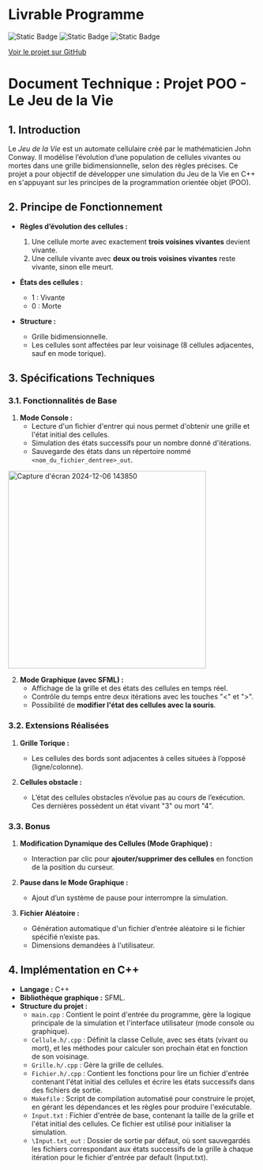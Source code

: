 # Livrable Programme

![Static Badge](https://img.shields.io/badge/C++-1F8DE2)
![Static Badge](https://img.shields.io/badge/header-0002E1)
![Static Badge](https://img.shields.io/badge/Makefile-E18700)


[Voir le projet sur GitHub](https://github.com/Lucacist/jeu-de-Conway-projet)


# **Document Technique : Projet POO - Le Jeu de la Vie**

## **1. Introduction**
Le *Jeu de la Vie* est un automate cellulaire créé par le mathématicien John Conway. Il modélise l’évolution d’une population de cellules vivantes ou mortes dans une grille bidimensionnelle, selon des règles précises. Ce projet a pour objectif de développer une simulation du Jeu de la Vie en C++ en s'appuyant sur les principes de la programmation orientée objet (POO).

## **2. Principe de Fonctionnement**
- **Règles d’évolution des cellules :**
  1. Une cellule morte avec exactement **trois voisines vivantes** devient vivante.
  2. Une cellule vivante avec **deux ou trois voisines vivantes** reste vivante, sinon elle meurt.

- **États des cellules :**
  - 1 : Vivante
  - 0 : Morte

- **Structure :**
  - Grille bidimensionnelle.
  - Les cellules sont affectées par leur voisinage (8 cellules adjacentes, sauf en mode torique).

## **3. Spécifications Techniques**
### **3.1. Fonctionnalités de Base**
1. **Mode Console :**
   - Lecture d'un fichier d'entrer qui nous permet d'obtenir une grille et l'état initial des cellules.
   - Simulation des états successifs pour un nombre donné d'itérations.
   - Sauvegarde des états dans un répertoire nommé `<nom_du_fichier_dentree>_out`.
<img style="width:400px;" alt="Capture d'écran 2024-12-06 143850" src="https://github.com/user-attachments/assets/30dbaa17-e091-4d56-a4ca-13f2066b3b0f">

2. **Mode Graphique (avec SFML) :**
   - Affichage de la grille et des états des cellules en temps réel.
   - Contrôle du temps entre deux itérations avec les touches "<" et ">".
   - Possibilité de **modifier l'état des cellules avec la souris**.

### **3.2. Extensions Réalisées**
1. **Grille Torique :**
   - Les cellules des bords sont adjacentes à celles situées à l’opposé (ligne/colonne).
     
2. **Cellules obstacle :**
   - L’état des cellules obstacles n’évolue pas au cours de l’exécution. Ces dernières possèdent un état vivant "3" ou mort "4". 

### **3.3. Bonus**
1. **Modification Dynamique des Cellules (Mode Graphique) :**
   - Interaction par clic pour **ajouter/supprimer des cellules** en fonction de la position du curseur.

2. **Pause dans le Mode Graphique :**
   - Ajout d’un système de pause pour interrompre la simulation.

3. **Fichier Aléatoire :**
   - Génération automatique d'un fichier d’entrée aléatoire si le fichier spécifié n’existe pas.
   - Dimensions demandées à l'utilisateur.

## **4. Implémentation en C++**
- **Langage :** C++
- **Bibliothèque graphique :** SFML.
- **Structure du projet :**
   - `main.cpp` : Contient le point d'entrée du programme, gère la logique principale de la simulation et l'interface utilisateur (mode console ou graphique).  
   - `Cellule.h/.cpp` : Définit la classe Cellule, avec ses états (vivant ou mort), et les méthodes pour calculer son prochain état en fonction de son voisinage.  
   - `Grille.h/.cpp` : Gère la grille de cellules. 
   - `Fichier.h/.cpp` : Contient les fonctions pour lire un fichier d'entrée contenant l'état initial des cellules et écrire les états successifs dans des fichiers de sortie.  
   - `Makefile` : Script de compilation automatisé pour construire le projet, en gérant les dépendances et les règles pour produire l'exécutable.  
   - `Input.txt` : Fichier d'entrée de base, contenant la taille de la grille et l'état initial des cellules. Ce fichier est utilisé pour initialiser la simulation.  
   - `\Input.txt_out` : Dossier de sortie par défaut, où sont sauvegardés les fichiers correspondant aux états successifs de la grille à chaque itération pour le fichier d'entrée par default (Input.txt).  
